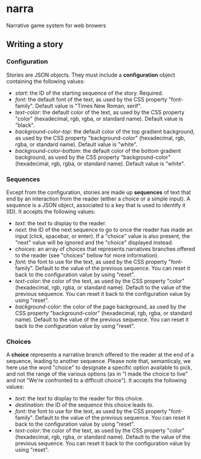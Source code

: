 # narra
 Narrative game system for web browers

 ## Writing a story

 ### Configuration
 Stories are JSON objects. They must include a **configuration** object containing the following values:
 * *start*: the ID of the starting sequence of the story. Required.
 * *font*: the default font of the text, as used by the CSS property "font-family". Default value is "Times New Roman; serif".
 * *text-color*: the default color of the text, as used by the CSS property "color" (hexadecimal, rgb, rgba, or standard name). Default value is "black".
 * *background-color-top*: the default color of the top gradient background, as used by the CSS property "background-color" (hexadecimal, rgb, rgba, or standard name). Default value is "white".
 * *background-color-bottom*: the default color of the bottom gradient background, as used by the CSS property "background-color" (hexadecimal, rgb, rgba, or standard name). Default value is "white".

 ### Sequences
 Except from the configuration, stories are made up **sequences** of text that end by an interaction from the reader (either a choice or a simple input). A sequence is a JSON object, associated to a key that is used to identify it (ID). It accepts the following values:
 * *text*: the text to display to the reader.
 * *next*: the ID of the next sequence to go to once the reader has made an input (click, spacebar, or enter). If a "choice" value is also present, the "next" value will be ignored and the "choice" displayed instead.
 * *choices*: an array of choices that represents narratives branches offered to the reader (see "choices" bellow for more information).
 * *font*: the font to use for the text, as used by the CSS property "font-family". Default to the value of the previous sequence. You can reset it back to the configuration value by using "reset".
 * *text-color*: the color of the text, as used by the CSS property "color" (hexadecimal, rgb, rgba, or standard name). Default to the value of the previous sequence. You can reset it back to the configuration value by using "reset".
 * *background-color*: the color of the page background, as used by the CSS property "background-color" (hexadecimal, rgb, rgba, or standard name). Default to the value of the previous sequence. You can reset it back to the configuration value by using "reset".

 ### Choices
 A **choice** represents a narrative branch offered to the reader at the end of a sequence, leading to another sequence. Please note that, semanticaly, we here use the word "choice" to designate a specific option available to pick, and not the range of the various options (as in "I made the choice to live" and not "We're confronted to a difficult choice"). It accepts the following values:
 * *text*: the text to display to the reader for this choice.
 * *destination*: the ID of the sequence this choice leads to.
 * *font*: the font to use for the text, as used by the CSS property "font-family". Default to the value of the previous sequence. You can reset it back to the configuration value by using "reset".
 * *text-color*: the color of the text, as used by the CSS property "color" (hexadecimal, rgb, rgba, or standard name). Default to the value of the previous sequence. You can reset it back to the configuration value by using "reset".